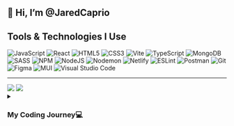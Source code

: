 ## 👋 Hi, I’m @JaredCaprio



<h2>Tools & Technologies I Use</h2>

![JavaScript](https://img.shields.io/badge/javascript-%23323330.svg?style=for-the-badge&logo=javascript&logoColor=%23F7DF1E)
![React](https://img.shields.io/badge/react-%2320232a.svg?style=for-the-badge&logo=react&logoColor=%2361DAFB)
![HTML5](https://img.shields.io/badge/html5-%23E34F26.svg?style=for-the-badge&logo=html5&logoColor=white)
![CSS3](https://img.shields.io/badge/css3-%231572B6.svg?style=for-the-badge&logo=css3&logoColor=white)
![Vite](https://img.shields.io/badge/vite-%23646CFF.svg?style=for-the-badge&logo=vite&logoColor=white)
![TypeScript](https://img.shields.io/badge/typescript-%23007ACC.svg?style=for-the-badge&logo=typescript&logoColor=white)
![MongoDB](https://img.shields.io/badge/MongoDB-%234ea94b.svg?style=for-the-badge&logo=mongodb&logoColor=white)
![SASS](https://img.shields.io/badge/SASS-hotpink.svg?style=for-the-badge&logo=SASS&logoColor=white)
![NPM](https://img.shields.io/badge/NPM-%23CB3837.svg?style=for-the-badge&logo=npm&logoColor=white)
![NodeJS](https://img.shields.io/badge/node.js-6DA55F?style=for-the-badge&logo=node.js&logoColor=white)
![Nodemon](https://img.shields.io/badge/NODEMON-%23323330.svg?style=for-the-badge&logo=nodemon&logoColor=%BBDEAD)
![Netlify](https://img.shields.io/badge/netlify-%23000000.svg?style=for-the-badge&logo=netlify&logoColor=#00C7B7)
![ESLint](https://img.shields.io/badge/ESLint-4B3263?style=for-the-badge&logo=eslint&logoColor=white)
![Postman](https://img.shields.io/badge/Postman-FF6C37?style=for-the-badge&logo=postman&logoColor=white)
![Git](https://img.shields.io/badge/git-%23F05033.svg?style=for-the-badge&logo=git&logoColor=white)
![Figma](https://img.shields.io/badge/figma-%23F24E1E.svg?style=for-the-badge&logo=figma&logoColor=white)
![MUI](https://img.shields.io/badge/MUI-%230081CB.svg?style=for-the-badge&logo=mui&logoColor=white)
![Visual Studio Code](https://img.shields.io/badge/Visual%20Studio%20Code-0078d7.svg?style=for-the-badge&logo=visual-studio-code&logoColor=white)

---
<img src="https://github-readme-stats.vercel.app/api?username=jaredcaprio&show_icons=true&theme=dark"/>

<img src="https://github-readme-stats.vercel.app/api/top-langs/?username=anuraghazra&layout=donut"/>


<details>
  <summary><h3>My Coding Journey💻</h3></summary>
  From the early days of high school, where curiosity sparked my interest in the intricate world of coding, to my current endeavors as a self-taught programmer, my journey has been one of discovery and growth. It all began with a lingering fascination about the inner workings of websites, prompting me to enroll in an introductory Web design class during my high school years. With each line of HTML and CSS, I delved deeper into the art of crafting digital experiences.

Although my initial foray into coding didn't extend beyond that class, the allure of programming lingered in the recesses of my mind. A decade later, the resurging wave of self-taught programmers caught my attention, igniting a renewed passion within me. I embarked on a personal odyssey, determined to expand my knowledge and skills in the vast realm of programming.

Starting with humble beginnings, I ventured into developing small websites for my band, utilizing the power of HTML, CSS, and gradually incorporating the enchanting realm of JavaScript. Front-end and web development became my primary focus, capturing my imagination with its blend of creativity and technical finesse. Eager to stay at the forefront of innovation, I remain receptive to embracing new tools and technologies, constantly seeking to refine my craft.

At present, my ambitions have led me towards mastering the MERN (MongoDB, Express, React, Node.js) stack, an agile and comprehensive framework for building dynamic web applications. Simultaneously, I am engrossed in the realm of TypeScript, a superset of JavaScript that offers enhanced static typing and improved developer experience.

Driven by an insatiable hunger for knowledge and a fervent desire to craft exceptional digital experiences, I continue to embark on my coding journey. With each new line of code, I strive to elevate the boundaries of what is possible, embracing challenges and seizing opportunities to evolve both as a programmer and as an individual.
  </details>


<!---
JaredCaprio/JaredCaprio is a ✨ special ✨ repository because its `README.md` (this file) appears on your GitHub profile.
You can click the Preview link to take a look at your changes.
--->
